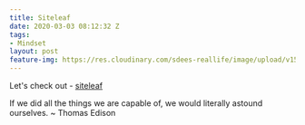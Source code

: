 ```yaml
---
title: Siteleaf
date: 2020-03-03 08:12:32 Z
tags:
- Mindset
layout: post
feature-img: https://res.cloudinary.com/sdees-reallife/image/upload/v1555658919/sample_feature_img.png
---
```


Let's check out - [siteleaf](https://www.siteleaf.com/)

<i class="fa fa-child" style="color:plum"></i>

If we did all the things we are capable of, we would literally astound ourselves. ~ Thomas Edison